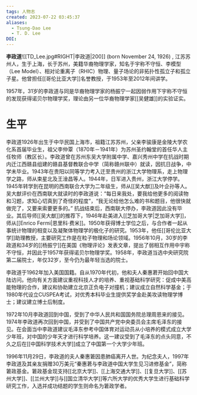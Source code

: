 ```yaml
---
tags: 人物志
created: 2023-07-22 03:45:37
aliases:
  - Tsung-Dao Lee
  - T. D. Lee
DOI: 
---
```


**李政道**![[TD_Lee.jpg#RIGHT|李政道|200]] (born November 24, 1926) , 江苏苏州人，生于上海，长于苏州，美籍华裔物理学家，知名于宇称不守恒、李模型（Lee Model）、相对论重离子（RHIC）物理、量子场论的非拓扑性孤立子和孤立子星。他曾担任[[哥伦比亚大学]]名誉教授，于1953年至2012年间讲学。

1957年，31岁的李政道与同是华裔物理学家的杨振宁一起因弱作用下宇称不守恒的发现获得诺贝尔物理学奖，理论由另一位华裔物理学家[[吴健雄]]的实验证实。

# 生平

李政道1926年出生于中华民国上海市，祖籍江苏苏州，父亲李骏康是金陵大学农化系首届毕业生，祖父李仲覃（1870年－1941年）为苏州圣约翰堂的首任华人主任牧师（教区长）。李政道曾在苏州东吴大学附属中学、嘉兴秀州中学在抗战时期内迁江西赣县组建的赣县基督教联合中学（简称赣州联中）就读，因抗日战争，中学未毕业。1943年在贵阳以同等学力考入迁至贵州的浙江大学物理系，走上物理学之路，师从束星北及王淦昌等人。1944年，日军进入贵州，浙江大学停学。1945年转学到在昆明的西南联合大学为二年级生，师从[[吴大猷]]及叶企孙等人。吴大猷评价在西南联大就读时的李政道说：“每日来我处，要我给他更多的阅读物和习题，求知心切真到了奇怪的程度”，“我无论给他怎么难的书和题目，他很快就做完了，又要来索要更多的。”
抗战结束后，西南联大停办，李政道因此没有毕业。其后导师[[吴大猷]]的推荐下，1946年赴美进入[[芝加哥大学|芝加哥大学]]，师从[[Enrico Fermi|恩里科·费米]]。1950年获得博士学位之后，与合作者一起从事统计物理的相变以及凝聚体物理学的极化子的研究。1953年，他任[[哥伦比亚大学]]助理教授，主要研究工作是在粒子物理和场论领域。1956年10月，30岁的李政道和34岁的[[杨振宁]]在美国《物理评论》发表文章，提出了弱相互作用中宇称不守恒，并因此于1957年获得诺贝尔物理学奖。1958年，李政道当选中央研究院第二届院士，年仅32岁，至今仍为最年轻当选的院士。

李政道于1962年加入美国国籍。自从1970年代初，他和夫人秦惠莙开始回中国大陆访问。他向有关方面建议重视科技人才的培养、重视基础科学研究：促成中美高能物理的合作，建议和协助建立北京正负电子对撞机；建议成立自然科学基金；于1980年代设立CUSPEA考试，对优秀本科毕业生提供奖学金赴美攻读物理学博士；建议建立博士后制度。

1972年10月李政道回到中国，受到了中华人民共和国国务院总理周恩来的接见。1974年李政道再次回到中国，并受到了中国共产党中央委员会主席毛泽东的接见。在会面当中李政道建议毛泽东参考中国体育对运动员从小培养的模式成立大学少年班，对中国的少年天才进行科学培养。这一建议受到了毛泽东的点头同意，不久之后在[[中国科学技术大学]]成立了中国第一个大学少年班。

1996年11月29日，李政道的夫人秦惠䇹因患肺癌离开人世。为纪念夫人，1997年李政道及其亲友捐赠30万美元“秦惠莙与李政道中国大学生见习进修基金”，简称䇹政基金。䇹政基金现支持[[北京大学]]、[[上海交通大学]]、[[复旦大学]]、[[苏州大学]]、[[兰州大学]]与[[国立清华大学]]等六所大学的优秀大学生进行基础科学研究工作，入选并成功结题的学生则命名为䇹政学者。



